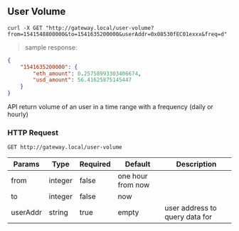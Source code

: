 ## User Volume

```shell
curl -X GET "http://gateway.local/user-volume?from=1541548800000&to=1541635200000&userAddr=0x08530fEC01exxx&freq=d"
```

> sample response:

```json
{
    "1541635200000": {
        "eth_amount": 0.25758993303406674,
        "usd_amount": 56.41625875145447
    }
}
```

API return volume of an user in a time range with a frequency (daily or hourly)

### HTTP Request

`GET http://gateway.local/user-volume`

Params | Type | Required | Default | Description
------ | ---- | -------- | ------- | -----------
from | integer | false | one hour from now | 
to | integer | false | now |
userAddr | string | true | empty | user address to query data for